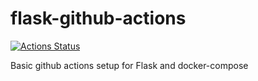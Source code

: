 # flask-github-actions

[![Actions Status](https://github.com/vk1994/flask-github-actions/workflows/Flask-in-Action/badge.svg)](https://github.com/vk1994/flask-github-actions/actions)

Basic github actions setup for Flask and docker-compose
